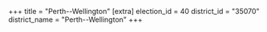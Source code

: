 +++
title = "Perth--Wellington"
[extra]
election_id = 40
district_id = "35070"
district_name = "Perth--Wellington"
+++
